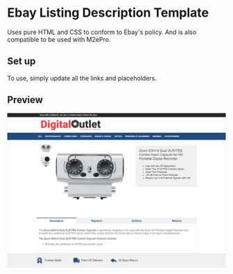 # Ebay Listing Description Template

Uses pure HTML and CSS to conform to Ebay's policy. And is also compatible to be used with M2ePro.

## Set up

To use, simply update all the links and placeholders.

## Preview

![Preview](/preview.jpg?raw=true)
